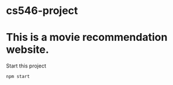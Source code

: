 # cs546-project
# This is a movie recommendation website.
Start this project
```bash
npm start
``` 
